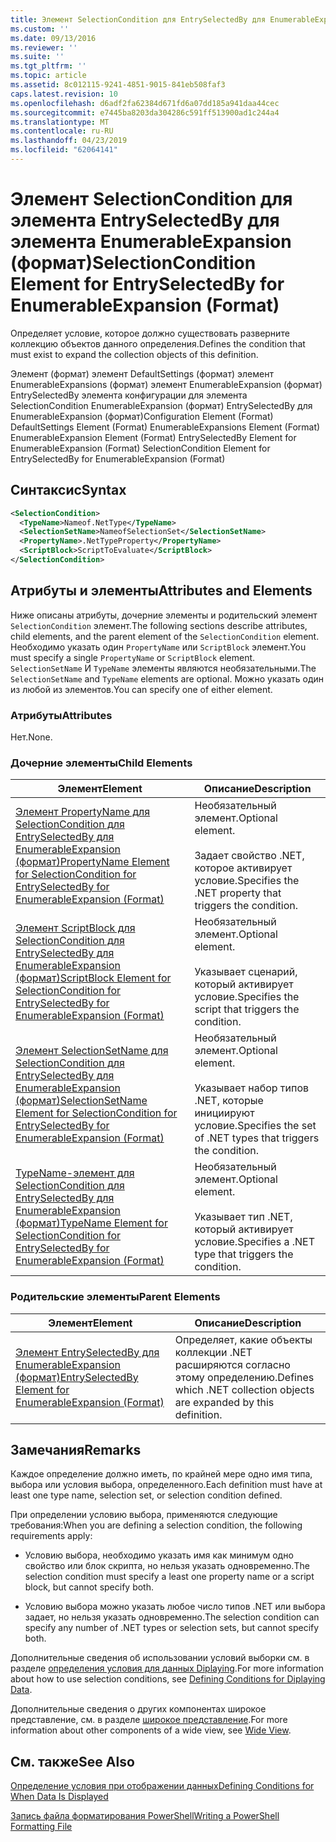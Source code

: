 ```yaml
---
title: Элемент SelectionCondition для EntrySelectedBy для EnumerableExpansion (формат) | Документация Майкрософт
ms.custom: ''
ms.date: 09/13/2016
ms.reviewer: ''
ms.suite: ''
ms.tgt_pltfrm: ''
ms.topic: article
ms.assetid: 8c012115-9241-4851-9015-841eb508faf3
caps.latest.revision: 10
ms.openlocfilehash: d6adf2fa62384d671fd6a07dd185a941daa44cec
ms.sourcegitcommit: e7445ba8203da304286c591ff513900ad1c244a4
ms.translationtype: MT
ms.contentlocale: ru-RU
ms.lasthandoff: 04/23/2019
ms.locfileid: "62064141"
---
```

# <a name="selectioncondition-element-for-entryselectedby-for-enumerableexpansion-format"></a><span data-ttu-id="fdcba-102">Элемент SelectionCondition для элемента EntrySelectedBy для элемента EnumerableExpansion (формат)</span><span class="sxs-lookup"><span data-stu-id="fdcba-102">SelectionCondition Element for EntrySelectedBy for EnumerableExpansion (Format)</span></span>

<span data-ttu-id="fdcba-103">Определяет условие, которое должно существовать разверните коллекцию объектов данного определения.</span><span class="sxs-lookup"><span data-stu-id="fdcba-103">Defines the condition that must exist to expand the collection objects of this definition.</span></span>

<span data-ttu-id="fdcba-104">Элемент (формат) элемент DefaultSettings (формат) элемент EnumerableExpansions (формат) элемент EnumerableExpansion (формат) EntrySelectedBy элемента конфигурации для элемента SelectionCondition EnumerableExpansion (формат) EntrySelectedBy для EnumerableExpansion (формат)</span><span class="sxs-lookup"><span data-stu-id="fdcba-104">Configuration Element (Format) DefaultSettings Element (Format) EnumerableExpansions Element (Format) EnumerableExpansion Element (Format) EntrySelectedBy Element for EnumerableExpansion (Format) SelectionCondition Element for EntrySelectedBy for EnumerableExpansion (Format)</span></span>

## <a name="syntax"></a><span data-ttu-id="fdcba-105">Синтаксис</span><span class="sxs-lookup"><span data-stu-id="fdcba-105">Syntax</span></span>

```xml
<SelectionCondition>
  <TypeName>Nameof.NetType</TypeName>
  <SelectionSetName>NameofSelectionSet</SelectionSetName>
  <PropertyName>.NetTypeProperty</PropertyName>
  <ScriptBlock>ScriptToEvaluate</ScriptBlock>
</SelectionCondition>
```

## <a name="attributes-and-elements"></a><span data-ttu-id="fdcba-106">Атрибуты и элементы</span><span class="sxs-lookup"><span data-stu-id="fdcba-106">Attributes and Elements</span></span>

<span data-ttu-id="fdcba-107">Ниже описаны атрибуты, дочерние элементы и родительский элемент `SelectionCondition` элемент.</span><span class="sxs-lookup"><span data-stu-id="fdcba-107">The following sections describe attributes, child elements, and the parent element of the `SelectionCondition` element.</span></span> <span data-ttu-id="fdcba-108">Необходимо указать один `PropertyName` или `ScriptBlock` элемент.</span><span class="sxs-lookup"><span data-stu-id="fdcba-108">You must specify a single `PropertyName` or `ScriptBlock` element.</span></span> <span data-ttu-id="fdcba-109">`SelectionSetName` И `TypeName` элементы являются необязательными.</span><span class="sxs-lookup"><span data-stu-id="fdcba-109">The `SelectionSetName` and `TypeName` elements are optional.</span></span> <span data-ttu-id="fdcba-110">Можно указать один из любой из элементов.</span><span class="sxs-lookup"><span data-stu-id="fdcba-110">You can specify one of either element.</span></span>

### <a name="attributes"></a><span data-ttu-id="fdcba-111">Атрибуты</span><span class="sxs-lookup"><span data-stu-id="fdcba-111">Attributes</span></span>

<span data-ttu-id="fdcba-112">Нет.</span><span class="sxs-lookup"><span data-stu-id="fdcba-112">None.</span></span>

### <a name="child-elements"></a><span data-ttu-id="fdcba-113">Дочерние элементы</span><span class="sxs-lookup"><span data-stu-id="fdcba-113">Child Elements</span></span>

|<span data-ttu-id="fdcba-114">Элемент</span><span class="sxs-lookup"><span data-stu-id="fdcba-114">Element</span></span>|<span data-ttu-id="fdcba-115">Описание</span><span class="sxs-lookup"><span data-stu-id="fdcba-115">Description</span></span>|
|-------------|-----------------|
|[<span data-ttu-id="fdcba-116">Элемент PropertyName для SelectionCondition для EntrySelectedBy для EnumerableExpansion (формат)</span><span class="sxs-lookup"><span data-stu-id="fdcba-116">PropertyName Element for SelectionCondition for EntrySelectedBy for EnumerableExpansion (Format)</span></span>](./propertyname-element-for-selectioncondition-for-entryselectedby-for-enumerableexpansion-format.md)|<span data-ttu-id="fdcba-117">Необязательный элемент.</span><span class="sxs-lookup"><span data-stu-id="fdcba-117">Optional element.</span></span><br /><br /> <span data-ttu-id="fdcba-118">Задает свойство .NET, которое активирует условие.</span><span class="sxs-lookup"><span data-stu-id="fdcba-118">Specifies the .NET property that triggers the condition.</span></span>|
|[<span data-ttu-id="fdcba-119">Элемент ScriptBlock для SelectionCondition для EntrySelectedBy для EnumerableExpansion (формат)</span><span class="sxs-lookup"><span data-stu-id="fdcba-119">ScriptBlock Element for SelectionCondition for EntrySelectedBy for EnumerableExpansion (Format)</span></span>](./scriptblock-element-for-selectioncondition-for-entryselectedby-for-enumerableexpansion-format.md)|<span data-ttu-id="fdcba-120">Необязательный элемент.</span><span class="sxs-lookup"><span data-stu-id="fdcba-120">Optional element.</span></span><br /><br /> <span data-ttu-id="fdcba-121">Указывает сценарий, который активирует условие.</span><span class="sxs-lookup"><span data-stu-id="fdcba-121">Specifies the script that triggers the condition.</span></span>|
|[<span data-ttu-id="fdcba-122">Элемент SelectionSetName для SelectionCondition для EntrySelectedBy для EnumerableExpansion (формат)</span><span class="sxs-lookup"><span data-stu-id="fdcba-122">SelectionSetName Element for SelectionCondition for EntrySelectedBy for EnumerableExpansion (Format)</span></span>](./selectionsetname-element-for-selectioncondition-for-entryselectedby-for-enumerableexpansion-format.md)|<span data-ttu-id="fdcba-123">Необязательный элемент.</span><span class="sxs-lookup"><span data-stu-id="fdcba-123">Optional element.</span></span><br /><br /> <span data-ttu-id="fdcba-124">Указывает набор типов .NET, которые инициируют условие.</span><span class="sxs-lookup"><span data-stu-id="fdcba-124">Specifies the set of .NET types that triggers the condition.</span></span>|
|[<span data-ttu-id="fdcba-125">TypeName-элемент для SelectionCondition для EntrySelectedBy для EnumerableExpansion (формат)</span><span class="sxs-lookup"><span data-stu-id="fdcba-125">TypeName Element for SelectionCondition for EntrySelectedBy for EnumerableExpansion (Format)</span></span>](./typename-element-for-selectioncondition-for-entryselectedby-for-enumerableexpansion-format.md)|<span data-ttu-id="fdcba-126">Необязательный элемент.</span><span class="sxs-lookup"><span data-stu-id="fdcba-126">Optional element.</span></span><br /><br /> <span data-ttu-id="fdcba-127">Указывает тип .NET, который активирует условие.</span><span class="sxs-lookup"><span data-stu-id="fdcba-127">Specifies a .NET type that triggers the condition.</span></span>|

### <a name="parent-elements"></a><span data-ttu-id="fdcba-128">Родительские элементы</span><span class="sxs-lookup"><span data-stu-id="fdcba-128">Parent Elements</span></span>

|<span data-ttu-id="fdcba-129">Элемент</span><span class="sxs-lookup"><span data-stu-id="fdcba-129">Element</span></span>|<span data-ttu-id="fdcba-130">Описание</span><span class="sxs-lookup"><span data-stu-id="fdcba-130">Description</span></span>|
|-------------|-----------------|
|[<span data-ttu-id="fdcba-131">Элемент EntrySelectedBy для EnumerableExpansion (формат)</span><span class="sxs-lookup"><span data-stu-id="fdcba-131">EntrySelectedBy Element for EnumerableExpansion (Format)</span></span>](./entryselectedby-element-for-enumerableexpansion-format.md)|<span data-ttu-id="fdcba-132">Определяет, какие объекты коллекции .NET расширяются согласно этому определению.</span><span class="sxs-lookup"><span data-stu-id="fdcba-132">Defines which .NET collection objects are expanded by this definition.</span></span>|

## <a name="remarks"></a><span data-ttu-id="fdcba-133">Замечания</span><span class="sxs-lookup"><span data-stu-id="fdcba-133">Remarks</span></span>

<span data-ttu-id="fdcba-134">Каждое определение должно иметь, по крайней мере одно имя типа, выбора или условия выбора, определенного.</span><span class="sxs-lookup"><span data-stu-id="fdcba-134">Each definition must have at least one type name, selection set, or selection condition defined.</span></span>

<span data-ttu-id="fdcba-135">При определении условию выбора, применяются следующие требования:</span><span class="sxs-lookup"><span data-stu-id="fdcba-135">When you are defining a selection condition, the following requirements apply:</span></span>

- <span data-ttu-id="fdcba-136">Условию выбора, необходимо указать имя как минимум одно свойство или блок скрипта, но нельзя указать одновременно.</span><span class="sxs-lookup"><span data-stu-id="fdcba-136">The selection condition must specify a least one property name or a script block, but cannot specify both.</span></span>

- <span data-ttu-id="fdcba-137">Условию выбора можно указать любое число типов .NET или выбора задает, но нельзя указать одновременно.</span><span class="sxs-lookup"><span data-stu-id="fdcba-137">The selection condition can specify any number of .NET types or selection sets, but cannot specify both.</span></span>

<span data-ttu-id="fdcba-138">Дополнительные сведения об использовании условий выборки см. в разделе [определения условия для данных Diplaying](./defining-conditions-for-displaying-data.md).</span><span class="sxs-lookup"><span data-stu-id="fdcba-138">For more information about how to use selection conditions, see [Defining Conditions for Diplaying Data](./defining-conditions-for-displaying-data.md).</span></span>

<span data-ttu-id="fdcba-139">Дополнительные сведения о других компонентах широкое представление, см. в разделе [широкое представление](./creating-a-wide-view.md).</span><span class="sxs-lookup"><span data-stu-id="fdcba-139">For more information about other components of a wide view, see [Wide View](./creating-a-wide-view.md).</span></span>

## <a name="see-also"></a><span data-ttu-id="fdcba-140">См. также</span><span class="sxs-lookup"><span data-stu-id="fdcba-140">See Also</span></span>

[<span data-ttu-id="fdcba-141">Определение условия при отображении данных</span><span class="sxs-lookup"><span data-stu-id="fdcba-141">Defining Conditions for When Data Is Displayed</span></span>](./defining-conditions-for-displaying-data.md)

[<span data-ttu-id="fdcba-142">Запись файла форматирования PowerShell</span><span class="sxs-lookup"><span data-stu-id="fdcba-142">Writing a PowerShell Formatting File</span></span>](./writing-a-powershell-formatting-file.md)
